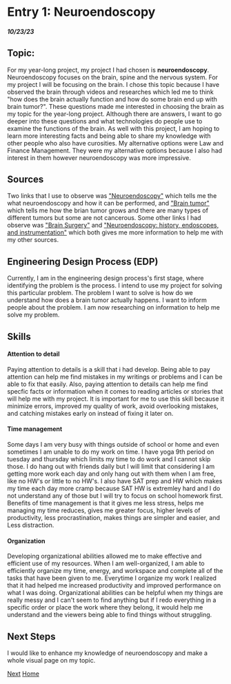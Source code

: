 # Entry 1: Neuroendoscopy
##### 10/23/23

## Topic: 
For my year-long project, my project I had chosen is **neuroendoscopy**. Neuroendoscopy focuses on the brain, spine and the nervous system. For my project I will be focusing on the brain. I chose this topic because I have observed the brain through videos and researches which led me to think "how does the brain actually function and how do some brain end up with brain tumor?". These questions made me interested in choosing the brain as my topic for the year-long project.  Although there are answers, I want to go deeper into these questions and what technologies do people use to examine the functions of the brain. As well with this project, I am hoping to learn more interesting facts and being able to share my knowledge with other people who also have curosities. My alternative options were Law and Finance Management. They were my alternative options because I also had interest in them however neuroendoscopy was more impressive.

## Sources
Two links that I use to observe was ["Neuroendoscopy"](https://www.moffitt.org/cancers/brain-cancer/treatment/surgery/neuroendoscopy/) which tells me the what neuroendoscopy and how it can be performed, and ["Brain tumor"](https://www.mayoclinic.org/diseases-conditions/brain-tumor/symptoms-causes/syc-20350084) which tells me how the brian tumor grows and there are many types of different tumors but some are not cancerous. Some other links I had observe was ["Brain Surgery"](https://my.clevelandclinic.org/health/treatments/16802-brain-surgery) and ["Neuroendoscopy: history, endoscopes, and instrumentation"](https://link.springer.com/article/10.1007/s00381-023-06090-0) which both gives me more information to help me with my other sources.

## Engineering Design Process (EDP)
Currently, I am in the engineering design process's first stage, where identifying the problem is the process. I intend to use my project for solving this particular problem. The problem I want to solve is how do we understand how does a brain tumor actually happens. I want to inform people about the problem. I am now researching on information to help me solve my problem.

## Skills 


#### Attention to detail
Paying attention to details is a skill that i had develop. Being able to pay attention can help me find mistakes in my writings or problems and I can be able to fix that easily. Also, paying attention to details can help me find specfic facts or information when it comes to reading articles or stories that will help me with my project. It is important for me to use this skill because it  minimize errors, improved my quality of work, avoid overlooking mistakes, and catching mistakes early on instead of fixing it later on.

#### Time management
Some days I am very busy with things outside of school or home and even sometimes I am unable to do my work on time. I have yoga 9th period on tuesday and thursday which limits my time to do work and I cannot skip those. I do hang out with friends daily but I will limit that considering I am getting more work each day and only hang out with them when I am free, like no HW's or little to no HW's. I also have SAT prep and HW which makes my time each day more cramp because SAT HW is extremley hard and I do not understand any of those but I will try to focus on school homework first. Benefits of time management is that it gives me less stress, helps me managing my time reduces, gives me greater focus, higher levels of productivity, less procrastination, makes things are simpler and easier, and Less distraction.

#### Organization
Developing organizational abilities allowed me to make effective and efficient use of my resources. When I am well-organized, I am able to efficiently organize my time, energy, and workspace and complete all of the tasks that have been given to me. Everytime I organize my work I realized that it had helped me increased productivity and improved performance on what I was doing. Organizational abilities can be helpful when my things are really messy and I can't seem to find anything but if I redo everything in a specific order or place the work where they belong, it would help me understand and the viewers being able to find things without struggling.

## Next Steps

I would like to enhance my knowledge of neuroendoscopy and make a whole visual page on my topic.



[Next](entry02.md)
[Home](../README.md)
